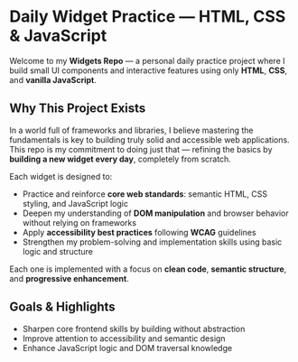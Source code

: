 # Daily Widget Practice — HTML, CSS & JavaScript

Welcome to my **Widgets Repo** — a personal daily practice project where I build small UI components and interactive features using only **HTML**, **CSS**, and **vanilla JavaScript**.

## Why This Project Exists

In a world full of frameworks and libraries, I believe mastering the fundamentals is key to building truly solid and accessible web applications. This repo is my commitment to doing just that — refining the basics by **building a new widget every day**, completely from scratch.

Each widget is designed to:

- Practice and reinforce **core web standards**: semantic HTML, CSS styling, and JavaScript logic
- Deepen my understanding of **DOM manipulation** and browser behavior without relying on frameworks
- Apply **accessibility best practices** following **WCAG** guidelines
- Strengthen my problem-solving and implementation skills using basic logic and structure

Each one is implemented with a focus on **clean code**, **semantic structure**, and **progressive enhancement**.

## Goals & Highlights

- Sharpen core frontend skills by building without abstraction
- Improve attention to accessibility and semantic design
- Enhance JavaScript logic and DOM traversal knowledge
